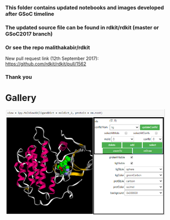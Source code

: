 ### This folder contains updated notebooks and images developed after GSoC timeline
### The updated source file can be found in rdkit/rdkit (master or GSoC2017 branch)
### Or see the repo malithakabir/rdkit
New pull request link (12th September 2017): https://github.com/rdkit/rdkit/pull/1562
### Thank you
# Gallery
![alternate text](https://github.com/malithakabir/RDKitGSoC2017/blob/master/updateAfterGSoC/notebook_1.png)
